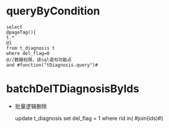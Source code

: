 queryByCondition
===


    select 
    @pageTag(){
    t.*
    @}
    from t_diagnosis t
    where del_flag=0 
    @//数据权限，该sql语句功能点  
    and #function("tDiagnosis.query")#
    
    
    

batchDelTDiagnosisByIds
===

* 批量逻辑删除

    update t_diagnosis set del_flag = 1 where rid  in( #join(ids)#)
    
